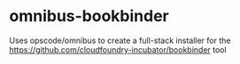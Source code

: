 # omnibus-bookbinder
Uses opscode/omnibus to create a full-stack installer for the https://github.com/cloudfoundry-incubator/bookbinder tool
